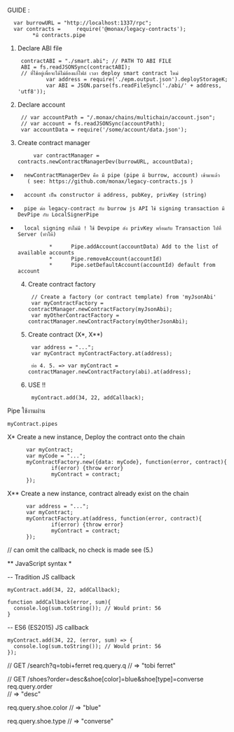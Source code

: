 GUIDE :

      var burrowURL = "http://localhost:1337/rpc";
      var contracts =     require('@monax/legacy-contracts');
            *มี contracts.pipe

  1. Declare ABI file
    
          contractABI = "./smart.abi"; // PATH TO ABI FILE
          ABI = fs.readJSONSync(contractABI);
          // ที่ใช้อยู่เพื่อจะได้ไม่ต้องแก้ไฟล์ เวลา deploy smart contract ใหม่
                  var address = require('./epm.output.json').deployStorageK;
                  var ABI = JSON.parse(fs.readFileSync('./abi/' + address, 'utf8'));

  2. Declare account
    
          // var accountPath = "/.monax/chains/multichain/account.json";
          // var account = fs.readJSONSync(accountPath);
          var accountData = require('/some/account/data.json');

  3. Create contract manager
  
              var contractManager = contracts.newContractManagerDev(burrowURL, accountData);

*       newContractManagerDev คือ มี pipe (pipe มี burrow, account) เข้ามาแล้ว  
         ( see: https://github.com/monax/legacy-contracts.js )
*       account เป็น constructor มี address, pubKey, privKey (string)
*       pipe ต่อ legacy-contract กับ burrow js API ใช้ signing transaction มี DevPipe กับ LocalSignerPipe
*       local signing ยังไม่มี ! ใช้ Devpipe ส่ง privKey พร้อมกับ Transaction ไปที่ Server (ทำให้)

                *      Pipe.addAccount(accountData) Add to the list of available accounts
                *      Pipe.removeAccount(accountId)
                *      Pipe.setDefaultAccount(accountId) default from account

  4. Create contract factory 
  
          // Create a factory (or contract template) from 'myJsonAbi'
          var myContractFactory = contractManager.newContractFactory(myJsonAbi);
          var myOtherContractFactory = contractManager.newContractFactory(myOtherJsonAbi);

  5. Create contract (X*, X**)
  
          var address = "...";
          var myContract myContractFactory.at(address);

          ย่อ 4. 5. => var myContract = contractManager.newContractFactory(abi).at(address);

  6. USE !!
  
          myContract.add(34, 22, addCallback);



Pipe ใช้งานผ่าน

    myContract.pipes



X* Create a new instance, Deploy the contract onto the chain

          var myContract;
          var myCode = "...";
          myContractFactory.new({data: myCode}, function(error, contract){
                  if(error) {throw error}
                  myContract = contract;
          });

X** Create a new instance, contract already exist on the chain

          var address = "...";
          var myContract;
          myContractFactory.at(address, function(error, contract){
                  if(error) {throw error}
                  myContract = contract;
          });
  // can omit the callback, no check is made see (5.)

** JavaScript syntax *

-- Tradition JS callback

    myContract.add(34, 22, addCallback);

    function addCallback(error, sum){
      console.log(sum.toString()); // Would print: 56
    }

-- ES6 (ES2015) JS callback

    myContract.add(34, 22, (error, sum) => {
      console.log(sum.toString()); // Would print: 56
    });



// GET /search?q=tobi+ferret
req.query.q
// => "tobi ferret"

// GET /shoes?order=desc&shoe[color]=blue&shoe[type]=converse
req.query.order     
// => "desc"

req.query.shoe.color
// => "blue"

req.query.shoe.type
// => "converse"


